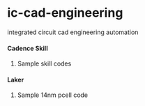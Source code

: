 ic-cad-engineering
==================

integrated circuit cad engineering automation

<h4>Cadence Skill</h4>
<ol>
<li>Sample skill codes</li>
</ol>

<h4>Laker</h4>
<ol>
<li>Sample 14nm pcell code</li>
</ol>
